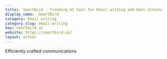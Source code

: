 ```yaml
---
title:  SmartBird - Trending AI tool for Email writing and best alternatives
display_name:  SmartBird
category: Email writing
category_slug: email-writing
key: smartbird_ai
website: https://smartbird.ai/
layout: aitool
---
```


Efficiently crafted communications
